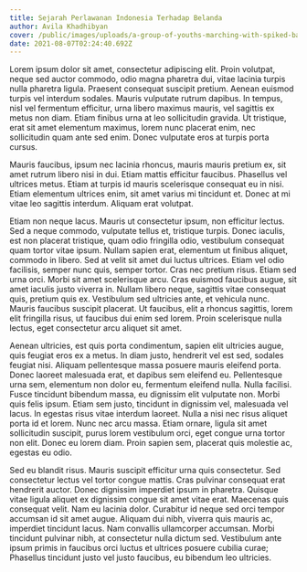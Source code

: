 ```yaml
---
title: Sejarah Perlawanan Indonesia Terhadap Belanda
author: Avila Khadhibyan
cover: /public/images/uploads/a-group-of-youths-marching-with-spiked-bamboo-indonesia-fa75c0332d4784eaca2a992f20b2fa6e.jpg
date: 2021-08-07T02:24:40.692Z
---
```

Lorem ipsum dolor sit amet, consectetur adipiscing elit. Proin volutpat, neque sed auctor commodo, odio magna pharetra dui, vitae lacinia turpis nulla pharetra ligula. Praesent consequat suscipit pretium. Aenean euismod turpis vel interdum sodales. Mauris vulputate rutrum dapibus. In tempus, nisl vel fermentum efficitur, urna libero maximus mauris, vel sagittis ex metus non diam. Etiam finibus urna at leo sollicitudin gravida. Ut tristique, erat sit amet elementum maximus, lorem nunc placerat enim, nec sollicitudin quam ante sed enim. Donec vulputate eros at turpis porta cursus.

Mauris faucibus, ipsum nec lacinia rhoncus, mauris mauris pretium ex, sit amet rutrum libero nisi in dui. Etiam mattis efficitur faucibus. Phasellus vel ultrices metus. Etiam at turpis id mauris scelerisque consequat eu in nisi. Etiam elementum ultrices enim, sit amet varius mi tincidunt et. Donec at mi vitae leo sagittis interdum. Aliquam erat volutpat.

Etiam non neque lacus. Mauris ut consectetur ipsum, non efficitur lectus. Sed a neque commodo, vulputate tellus et, tristique turpis. Donec iaculis, est non placerat tristique, quam odio fringilla odio, vestibulum consequat quam tortor vitae ipsum. Nullam sapien erat, elementum ut finibus aliquet, commodo in libero. Sed at velit sit amet dui luctus ultrices. Etiam vel odio facilisis, semper nunc quis, semper tortor. Cras nec pretium risus. Etiam sed urna orci. Morbi sit amet scelerisque arcu. Cras euismod faucibus augue, sit amet iaculis justo viverra in. Nullam libero neque, sagittis vitae consequat quis, pretium quis ex. Vestibulum sed ultricies ante, et vehicula nunc. Mauris faucibus suscipit placerat. Ut faucibus, elit a rhoncus sagittis, lorem elit fringilla risus, ut faucibus dui enim sed lorem. Proin scelerisque nulla lectus, eget consectetur arcu aliquet sit amet.

Aenean ultricies, est quis porta condimentum, sapien elit ultricies augue, quis feugiat eros ex a metus. In diam justo, hendrerit vel est sed, sodales feugiat nisi. Aliquam pellentesque massa posuere mauris eleifend porta. Donec laoreet malesuada erat, et dapibus sem eleifend eu. Pellentesque urna sem, elementum non dolor eu, fermentum eleifend nulla. Nulla facilisi. Fusce tincidunt bibendum massa, eu dignissim elit vulputate non. Morbi quis felis ipsum. Etiam sem justo, tincidunt in dignissim vel, malesuada vel lacus. In egestas risus vitae interdum laoreet. Nulla a nisi nec risus aliquet porta id et lorem. Nunc nec arcu massa. Etiam ornare, ligula sit amet sollicitudin suscipit, purus lorem vestibulum orci, eget congue urna tortor non elit. Donec eu lorem diam. Proin sapien sem, placerat quis molestie ac, egestas eu odio.

Sed eu blandit risus. Mauris suscipit efficitur urna quis consectetur. Sed consectetur lectus vel tortor congue mattis. Cras pulvinar consequat erat hendrerit auctor. Donec dignissim imperdiet ipsum in pharetra. Quisque vitae ligula aliquet ex dignissim congue sit amet vitae erat. Maecenas quis consequat velit. Nam eu lacinia dolor. Curabitur id neque sed orci tempor accumsan id sit amet augue. Aliquam dui nibh, viverra quis mauris ac, imperdiet tincidunt lacus. Nam convallis ullamcorper accumsan. Morbi tincidunt pulvinar nibh, at consectetur nulla dictum sed. Vestibulum ante ipsum primis in faucibus orci luctus et ultrices posuere cubilia curae; Phasellus tincidunt justo vel justo faucibus, eu bibendum leo ultricies.